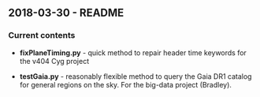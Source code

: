 ## 2018-03-30 - README ##

### Current contents ###

* **fixPlaneTiming.py** - quick method to repair header time keywords for the v404 Cyg project

* **testGaia.py** - reasonably flexible method to query the Gaia DR1 catalog for general regions on the sky. For the big-data project (Bradley).




